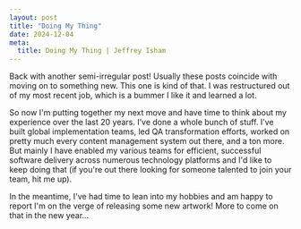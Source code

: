 ```yaml
---
layout: post
title: "Doing My Thing"
date: 2024-12-04
meta:
  title: Doing My Thing | Jeffrey Isham
---
```


<p>Back with another semi-irregular post! Usually these posts coincide with moving on to something new. This one is kind of that. I was restructured out of my most recent job, which is a bummer I like it and learned a lot.</p>
<p>So now I'm putting together my next move and have time to think about my experience over the last 20 years. I’ve done a whole bunch of stuff. I’ve built global implementation teams, led QA transformation efforts, worked on pretty much every content management system out there, and a ton more. But mainly I have enabled my various teams for efficient, successful software delivery across numerous technology platforms and I'd like to keep doing that (if you're out there looking for someone talented to join your team, hit me up).</p>
<p>In the meantime, I've had time to lean into my hobbies and am happy to report I'm on the verge of releasing some new artwork! More to come on that in the new year...</p>
